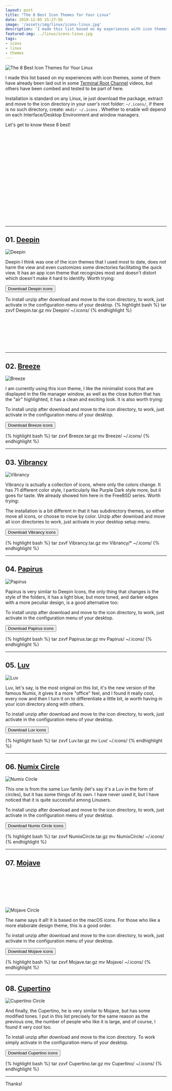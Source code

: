 ```yaml
---
layout: post
title: "The 8 Best Icon Themes for Your Linux"
date: 2019-12-05 15:27:56
image: '/assets/img/linux/icons-linux.jpg'
description: 'I made this list based on my experiences with icon themes. 🏃'
featured-img: ../linux/icons-linux.jpg
tags:
- icons
- linux
- themes
---
```


![The 8 Best Icon Themes for Your Linux](/assets/img/linux/icons-linux.jpg)

I made this list based on my experiences with icon themes, some of them have already been laid out in some [Terminal Root Channel](https://www.youtube.com/TerminalRootTV) videos, but others have been combed and tested to be part of here.

Installation is standard on any Linux, ie just download the package, extract and move to the icon directory in your user's root folder: `~/.icons/`, if there is no such directory, create: `mkdir ~/.icons` . Whether to enable will depend on each Interface/Desktop Environment and window managers.

Let's get to know these 8 best!

<!-- QUADRADO -->
<script async src="//pagead2.googlesyndication.com/pagead/js/adsbygoogle.js"></script>
<ins class="adsbygoogle"
style="display:inline-block;width:336px;height:280px"
data-ad-client="ca-pub-2838251107855362"
data-ad-slot="5351066970"></ins>
<script>
(adsbygoogle = window.adsbygoogle || []).push({});
</script>

---

## 01. [Deepin](https://www.gnome-look.org/p/1191167/)

![Deepin](/assets/img/linux/deepin.jpg)

Deepin I think was one of the icon themes that I used most to date, does not harm the view and even customizes some directories facilitating the quick view. It has an app icon theme that recognizes most and doesn't distort which doesn't make it hard to identify. Worth trying:

<div class="text-center">
  <p><a style="cursor:pointer;" href="http://bit.ly/DeepinIconTR">
   <button style="cursor:pointer;" class="btn-lg btn-primary">
   <i class="fas fa-download"></i> Download Deepin icons
   </button>
  </a></p>
</div>

To install unzip after download and move to the icon directory, to work, just activate in the configuration menu of your desktop.
{% highlight bash %}
tar zxvf Deepin.tar.gz
mv Deepin/ ~/.icons/
{% endhighlight %}

<!-- MINI ANÚNCIO -->
<script async src="//pagead2.googlesyndication.com/pagead/js/adsbygoogle.js"></script>
<!-- Games Root -->
<ins class="adsbygoogle"
style="display:inline-block;width:730px;height:95px"
data-ad-client="ca-pub-2838251107855362"
data-ad-slot="5351066970"></ins>
<script>
(adsbygoogle = window.adsbygoogle || []).push({});
</script>

---

## 02. [Breeze](https://www.gnome-look.org/p/1184525/)

![Breeze](/assets/img/linux/breeze.jpg)

I am currently using this icon theme, I like the minimalist icons that are displayed in the file manager window, as well as the close button that has the "air" highlighted, it has a clean and exciting look. It is also worth trying:

To install unzip after download and move to the icon directory, to work, just activate in the configuration menu of your desktop.

<div class="text-center">
  <p><a style="cursor:pointer;" href="http://bit.ly/BreezeIconTR">
   <button style="cursor:pointer;" class="btn-lg btn-info">
   <i class="fas fa-download"></i> Download Breeze icons
   </button>
  </a></p>
</div>

{% highlight bash %}
tar zxvf Breeze.tar.gz
mv Breeze/ ~/.icons/
{% endhighlight %}

---

## 03. [Vibrancy](https://www.ravefinity.com/p/vibrancy-colors-gtk-icon-theme.html)

![Vibrancy](/assets/img/linux/vibrancy.jpg)

Vibrancy is actually a collection of icons, where only the colors change. It has 71 different color style, I particularly like Purple Dark style more, but it goes for taste. We already showed him here in the FreeBSD series. Worth trying:

The installation is a bit different in that it has subdirectory themes, so either move all icons, or choose to move by color. Unzip after download and move all icon directories to work, just activate in your desktop setup menu.

<div class="text-center">
  <p><a style="cursor:pointer;" href="http://bit.ly/VibrancyIconTR">
   <button style="cursor:pointer;" class="btn-lg btn-dark">
   <i class="fas fa-download"></i> Download Vibrancy icons
   </button>
  </a></p>
</div>

{% highlight bash %}
tar zxvf Vibrancy.tar.gz
mv Vibrancy/* ~/.icons/
{% endhighlight %}

---

## 04. [Papirus](https://www.gnome-look.org/p/1166289/)

![Papirus](/assets/img/linux/papirus.jpg)

Papirus is very similar to Deepin Icons, the only thing that changes is the style of the folders, it has a light blue, but more toned, and darker edges with a more peculiar design, is a good alternative too:

To install unzip after download and move to the icon directory, to work, just activate in the configuration menu of your desktop.

<div class="text-center">
  <p><a style="cursor:pointer;" href="http://bit.ly/PapirusIconTR">
   <button style="cursor:pointer;" class="btn-lg btn-secondary">
   <i class="fas fa-download"></i> Download Papirus icons
   </button>
  </a></p>
</div>

{% highlight bash %}
tar zxvf Papirus.tar.gz
mv Papirus/ ~/.icons/
{% endhighlight %}

---

## 05. [Luv](https://github.com/Nitrux/luv-icon-theme)

![Luv](/assets/img/linux/luv.jpg)

Luv, let's say, is the most original on this list, it's the new version of the famous Numix, it gives it a more "office" feel, and I found it really cool, every now and then I turn it on to differentiate a little bit, ie worth having in your icon directory along with others.

To install unzip after download and move to the icon directory, to work, just activate in the configuration menu of your desktop.

<div class="text-center">
  <p><a style="cursor:pointer;" href="http://bit.ly/LuvIconTR">
   <button style="cursor:pointer;" class="btn-lg btn-dark">
   <i class="fas fa-download"></i> Download Luv icons
   </button>
  </a></p>
</div>

{% highlight bash %}
tar zxvf Luv.tar.gz
mv Luv/ ~/.icons/
{% endhighlight %}

---

## 06. [Numix Circle](https://github.com/numixproject/numix-icon-theme-circle)

![Numix Circle](/assets/img/linux/numix-circle.jpg)

This one is from the same Luv family (let's say it's a Luv in the form of circles), but it has some things of its own. I have never used it, but I have noticed that it is quite successful among Linusers.

To install unzip after download and move to the icon directory, to work, just activate in the configuration menu of your desktop.

<div class="text-center">
  <p><a style="cursor:pointer;" href="http://bit.ly/NumixCircleIconTR">
   <button style="cursor:pointer;" class="btn-lg btn-danger">
   <i class="fas fa-download"></i> Download Numix Circle icons
   </button>
  </a></p>
</div>

{% highlight bash %}
tar zxvf NumixCircle.tar.gz
mv NumixCircle/ ~/.icons/
{% endhighlight %}

---

## 07. [Mojave](https://www.gnome-look.org/p/1210856/)

<!-- MINI ANÚNCIO -->
<script async src="//pagead2.googlesyndication.com/pagead/js/adsbygoogle.js"></script>
<!-- Games Root -->
<ins class="adsbygoogle"
style="display:inline-block;width:730px;height:95px"
data-ad-client="ca-pub-2838251107855362"
data-ad-slot="5351066970"></ins>
<script>
(adsbygoogle = window.adsbygoogle || []).push({});
</script>

![Mojave Circle](/assets/img/linux/mojave.jpg)

The name says it all! It is based on the macOS icons. For those who like a more elaborate design theme, this is a good order.

To install unzip after download and move to the icon directory, to work, just activate in the configuration menu of your desktop.

<div class="text-center">
  <p><a style="cursor:pointer;" href="http://bit.ly/MojaveIconTR">
   <button style="cursor:pointer;" class="btn-lg btn-warning">
   <i class="fas fa-download"></i> Download Mojave icons
   </button>
  </a></p>
</div>

{% highlight bash %}
tar zxvf Mojave.tar.gz
mv Mojave/ ~/.icons/
{% endhighlight %}

---

<!-- RETANGULO LARGO 2 -->
<script async src="//pagead2.googlesyndication.com/pagead/js/adsbygoogle.js"></script>
<ins class="adsbygoogle"
style="display:block; text-align:center;"
data-ad-layout="in-article"
data-ad-format="fluid"
data-ad-client="ca-pub-2838251107855362"
data-ad-slot="8549252987"></ins>
<script>
(adsbygoogle = window.adsbygoogle || []).push({});
</script>

## 08. [Cupertino](https://www.gnome-look.org/p/1102582/)

![Cupertino Circle](/assets/img/linux/cupertino.jpg)

And finally, the Cupertino, he is very similar to Mojave, but has some modified tones. I put in this list precisely for the same reason as the previous one, the number of people who like it is large, and of course, I found it very cool too.

To install unzip after download and move to the icon directory. To work simply activate in the configuration menu of your desktop.

<div class="text-center">
  <p><a style="cursor:pointer;" href="http://bit.ly/CupertinoIconTR1">
   <button style="cursor:pointer;" class="btn-lg btn-success">
   <i class="fas fa-download"></i> Download Cupertino icons
   </button>
  </a></p>
</div>

{% highlight bash %}
tar zxvf Cupertino.tar.gz
mv Cupertino/ ~/.icons/
{% endhighlight %}

---

Thanks!
